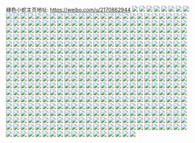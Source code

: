 綠色小蛇主页地址: https://weibo.com/u/2170862944 
![](https://wx4.sinaimg.cn/mw2000/8164bd60gy1h9e48b37ofj21o0280x6p.jpg) 
![](https://wx4.sinaimg.cn/mw2000/8164bd60gy1h9e48cc1gxj21o0280qv5.jpg) 
![](https://wx4.sinaimg.cn/mw2000/8164bd60gy1h9e4880kpyj21o0280u0x.jpg) 
![](https://wx4.sinaimg.cn/mw2000/8164bd60gy1h9e489el45j21mt26hb2a.jpg) 
![](https://wx4.sinaimg.cn/mw2000/8164bd60gy1h9clln7xp9j20wi1954ll.jpg) 
![](https://wx4.sinaimg.cn/mw2000/8164bd60gy1h9cl9v9dxyj20oq0vin0x.jpg) 
![](https://wx4.sinaimg.cn/mw2000/8164bd60gy1h9cl9lqc2jj22c0340kjm.jpg) 
![](https://wx4.sinaimg.cn/mw2000/8164bd60gy1h9cld3m10gj20k00zkwjf.jpg) 
![](https://wx4.sinaimg.cn/mw2000/8164bd60gy1h9clblhr54j22c0340npe.jpg) 
![](https://wx4.sinaimg.cn/mw2000/8164bd60ly1h9b6au6lgzj22c0340e83.jpg) 
![](https://wx4.sinaimg.cn/mw2000/8164bd60ly1h9b6b3qydnj22c0340qv7.jpg) 
![](https://wx4.sinaimg.cn/mw2000/8164bd60ly1h9b6b9qhp6j20u0140e1a.jpg) 
![](https://wx4.sinaimg.cn/mw2000/8164bd60ly1h9b6alpw5mj22c0340x6r.jpg) 
![](https://wx4.sinaimg.cn/mw2000/8164bd60ly1h9b6ayumtfj22c0340e84.jpg) 
![](https://wx4.sinaimg.cn/mw2000/8164bd60ly1h9b6bfhtcij22c0340b2a.jpg) 
![](https://wx4.sinaimg.cn/mw2000/8164bd60ly1h9b6aqk113j22c0340qv7.jpg) 
![](https://wx4.sinaimg.cn/mw2000/8164bd60ly1h9b6ioha79j21691i7h4t.jpg) 
![](https://wx4.sinaimg.cn/mw2000/8164bd60ly1h9b6jyff6rj20u0140dwd.jpg) 
![](https://wx4.sinaimg.cn/mw2000/8164bd60ly1h986n26h5zj20wi1yc4qp.jpg) 
![](https://wx4.sinaimg.cn/mw2000/8164bd60gy1h95ujh1qerj21ha0u0qg0.jpg) 
![](https://wx4.sinaimg.cn/mw2000/8164bd60gy1h92uxzw5l3j20u01iddjx.jpg) 
![](https://wx4.sinaimg.cn/mw2000/8164bd60gy1h92uzjmi4lj20u00tomzu.jpg) 
![](https://wx4.sinaimg.cn/mw2000/8164bd60gy1h90gamobn1j20u00u0qan.jpg) 
![](https://wx4.sinaimg.cn/mw2000/8164bd60gy1h90gaok3ykj20u00u0aea.jpg) 
![](https://wx4.sinaimg.cn/mw2000/8164bd60gy1h90gapaekvj20u00u0qal.jpg) 
![](https://wx4.sinaimg.cn/mw2000/8164bd60gy1h90gam1yaij20u00u07bm.jpg) 
![](https://wx4.sinaimg.cn/mw2000/8164bd60gy1h90galcgw0j20u00u0gqi.jpg) 
![](https://wx4.sinaimg.cn/mw2000/8164bd60gy1h90gao3c8aj20u00u0tdm.jpg) 
![](https://wx4.sinaimg.cn/mw2000/8164bd60gy1h90ganh6r0j20u00u047m.jpg) 
![](https://wx4.sinaimg.cn/mw2000/8164bd60gy1h90garkztoj20u00u0agv.jpg) 
![](https://wx4.sinaimg.cn/mw2000/8164bd60gy1h90gbovymuj20u00u0465.jpg) 
![](https://wx4.sinaimg.cn/mw2000/8164bd60gy1h8xseu1gl4j20u0140amr.jpg) 
![](https://wx4.sinaimg.cn/mw2000/8164bd60gy1h8xsejlvfpj20u0140jzr.jpg) 
![](https://wx4.sinaimg.cn/mw2000/8164bd60gy1h8xsekxqjyj20u0140ama.jpg) 
![](https://wx4.sinaimg.cn/mw2000/8164bd60gy1h8xseo9i5tj20u01407k5.jpg) 
![](https://wx4.sinaimg.cn/mw2000/8164bd60gy1h8xsewtzk8j20u0140nbv.jpg) 
![](https://wx4.sinaimg.cn/mw2000/8164bd60gy1h8xsepyuslj20u014017n.jpg) 
![](https://wx4.sinaimg.cn/mw2000/8164bd60gy1h8xseqvsp8j20u0140thz.jpg) 
![](https://wx4.sinaimg.cn/mw2000/8164bd60gy1h8xsf3yk0rj20u0140k09.jpg) 
![](https://wx4.sinaimg.cn/mw2000/8164bd60gy1h8xseseu0cj20u0140qcv.jpg) 
![](https://wx4.sinaimg.cn/mw2000/8164bd60gy1h8xseyphdoj20u01404af.jpg) 
![](https://wx4.sinaimg.cn/mw2000/8164bd60gy1h8xseieo6tj20u0140an4.jpg) 
![](https://wx4.sinaimg.cn/mw2000/8164bd60gy1h8xsegk2hkj20u01404a6.jpg) 
![](https://wx4.sinaimg.cn/mw2000/8164bd60gy1h8xsf598jjj20u01404b0.jpg) 
![](https://wx4.sinaimg.cn/mw2000/8164bd60gy1h8xsemfwujj20u0140toh.jpg) 
![](https://wx4.sinaimg.cn/mw2000/8164bd60gy1h8xsf6nmnhj20u0140k2z.jpg) 
![](https://wx4.sinaimg.cn/mw2000/8164bd60gy1h8xsf9no4yj20u0140tom.jpg) 
![](https://wx4.sinaimg.cn/mw2000/8164bd60gy1h8xsfbfhngj20u0140wog.jpg) 
![](https://wx4.sinaimg.cn/mw2000/8164bd60gy1h8waaunb42j20nj0ve10s.jpg) 
![](https://wx4.sinaimg.cn/mw2000/8164bd60gy1h8waav7fr2j20px1a214j.jpg) 
![](https://wx4.sinaimg.cn/mw2000/8164bd60gy1h8waatimwvj22c0340u0x.jpg) 
![](https://wx4.sinaimg.cn/mw2000/8164bd60gy1h8waaw76wzj22c0340npd.jpg) 
![](https://wx4.sinaimg.cn/mw2000/8164bd60gy1h8waaxbyquj22ps1j6e81.jpg) 
![](https://wx4.sinaimg.cn/mw2000/8164bd60gy1h8waco5tkrj21o02804qq.jpg) 
![](https://wx4.sinaimg.cn/mw2000/8164bd60gy1h8sa3gfqb1j20u00u0gr2.jpg) 
![](https://wx4.sinaimg.cn/mw2000/8164bd60gy1h8sa3h0gbdj20u01hcajd.jpg) 
![](https://wx4.sinaimg.cn/mw2000/8164bd60gy1h8sa3hjkodj20u00u00yv.jpg) 
![](https://wx4.sinaimg.cn/mw2000/8164bd60gy1h8sa47uue7j20u01h6tsv.jpg) 
![](https://wx4.sinaimg.cn/mw2000/8164bd60gy1h8sa3k5kfoj20u0140k2j.jpg) 
![](https://wx4.sinaimg.cn/mw2000/8164bd60gy1h8sa3fz0puj20u0140ai7.jpg) 
![](https://wx4.sinaimg.cn/mw2000/8164bd60gy1h8sa3n7l1lj20u01hcwn0.jpg) 
![](https://wx4.sinaimg.cn/mw2000/8164bd60gy1h8sa3jfdnbj20u0140tfq.jpg) 
![](https://wx4.sinaimg.cn/mw2000/8164bd60gy1h8sa3mmfk6j20u01hcjzj.jpg) 
![](https://wx4.sinaimg.cn/mw2000/8164bd60gy1h8o6y6iksrj20wi1yce1e.jpg) 
![](https://wx4.sinaimg.cn/mw2000/8164bd60gy1h8o6y7njg1j20wi1ycqhy.jpg) 
![](https://wx4.sinaimg.cn/mw2000/8164bd60gy1h8o6ycntiej20wi1yckgy.jpg) 
![](https://wx4.sinaimg.cn/mw2000/8164bd60gy1h8nlm8nj1pj20u01hc466.jpg) 
![](https://wx4.sinaimg.cn/mw2000/8164bd60gy1h8mgypx40lj20k00mwwgo.jpg) 
![](https://wx4.sinaimg.cn/mw2000/8164bd60gy1h8mgyrbuu0j20wi0v278z.jpg) 
![](https://wx4.sinaimg.cn/mw2000/8164bd60gy1h8kmrqsxk5j20wi1yc42h.jpg) 
![](https://wx4.sinaimg.cn/mw2000/8164bd60gy1h8g5fl61z2j20wi1ychdt.jpg) 
![](https://wx4.sinaimg.cn/mw2000/8164bd60gy1h8g5f6pw19j20wi1ycqv5.jpg) 
![](https://wx4.sinaimg.cn/mw2000/8164bd60gy1h8g5fmfh8fj20wi1yc17k.jpg) 
![](https://wx4.sinaimg.cn/mw2000/8164bd60gy1h8g5fo7ogrj20wi1ycqib.jpg) 
![](https://wx4.sinaimg.cn/mw2000/8164bd60gy1h8dwouc6nwj22c03404qq.jpg) 
![](https://wx4.sinaimg.cn/mw2000/8164bd60gy1h8dwowg3xxj22c03404qq.jpg) 
![](https://wx4.sinaimg.cn/mw2000/8164bd60gy1h8dwps445cj20wi1ycdqa.jpg) 
![](https://wx4.sinaimg.cn/mw2000/8164bd60gy1h8dwrv9l0cj20mh0u0tfv.jpg) 
![](https://wx4.sinaimg.cn/mw2000/8164bd60gy1h8dwsbzjn7j22c03401ky.jpg) 
![](https://wx4.sinaimg.cn/mw2000/8164bd60gy1h8c318ubpyj22c0340qv6.jpg) 
![](https://wx4.sinaimg.cn/mw2000/8164bd60gy1h8c319raspj20pd0xtjzj.jpg) 
![](https://wx4.sinaimg.cn/mw2000/8164bd60gy1h8c31dwh6vj22c03407wj.jpg) 
![](https://wx4.sinaimg.cn/mw2000/8164bd60gy1h8c31hnup9j22c0340e82.jpg) 
![](https://wx4.sinaimg.cn/mw2000/8164bd60gy1h8c31ku7awj22c0340b2a.jpg) 
![](https://wx4.sinaimg.cn/mw2000/8164bd60gy1h8c31n781rj22c0340hdu.jpg) 
![](https://wx4.sinaimg.cn/mw2000/8164bd60gy1h8c31vwwpfj22c0340hdv.jpg) 
![](https://wx4.sinaimg.cn/mw2000/8164bd60gy1h8c31qdcw8j22c0340e82.jpg) 
![](https://wx4.sinaimg.cn/mw2000/8164bd60gy1h8c31y7htjj22c0340hdu.jpg) 
![](https://wx4.sinaimg.cn/mw2000/8164bd60gy1h8c31sg9bfj22c0340e83.jpg) 
![](https://wx4.sinaimg.cn/mw2000/8164bd60gy1h8c31ow7ywj22c03404qq.jpg) 
![](https://wx4.sinaimg.cn/mw2000/8164bd60gy1h8c320moozj22c0340qv6.jpg) 
![](https://wx4.sinaimg.cn/mw2000/8164bd60gy1h8c31ftpzlj22c0340b2a.jpg) 
![](https://wx4.sinaimg.cn/mw2000/8164bd60gy1h8c2pirvm3j22c0340u0z.jpg) 
![](https://wx4.sinaimg.cn/mw2000/8164bd60gy1h8c2mg2evrj20sg1n91hj.jpg) 
![](https://wx4.sinaimg.cn/mw2000/8164bd60gy1h8c2rkgbt1j22c0340u0x.jpg) 
![](https://wx4.sinaimg.cn/mw2000/8164bd60gy1h8c2mnkehcj22c0340qv8.jpg) 
![](https://wx4.sinaimg.cn/mw2000/8164bd60gy1h8c2mrwelij22c0340npe.jpg) 
![](https://wx4.sinaimg.cn/mw2000/8164bd60gy1h8c2k663klj227n2y77wj.jpg) 
![](https://wx4.sinaimg.cn/mw2000/8164bd60gy1h8c2fdw9ylj22c0340e82.jpg) 
![](https://wx4.sinaimg.cn/mw2000/8164bd60gy1h8c2r9yrcxj212j1fe4dn.jpg) 
![](https://wx4.sinaimg.cn/mw2000/8164bd60gy1h8c2k7w10fj227c2xs1ky.jpg) 
![](https://wx4.sinaimg.cn/mw2000/8164bd60gy1h8c2stlr2kj22c0340e82.jpg) 
![](https://wx4.sinaimg.cn/mw2000/8164bd60gy1h8c2srbrz5j22c0340b2a.jpg) 
![](https://wx4.sinaimg.cn/mw2000/8164bd60gy1h8bncu3za1j21o0280u0y.jpg) 
![](https://wx4.sinaimg.cn/mw2000/8164bd60gy1h8bncy18dij21o02801kz.jpg) 
![](https://wx4.sinaimg.cn/mw2000/8164bd60gy1h8bncz4ckdj21o02804qp.jpg) 
![](https://wx4.sinaimg.cn/mw2000/8164bd60gy1h84mwrnq34j20yn1a6k4k.jpg) 
![](https://wx4.sinaimg.cn/mw2000/8164bd60gy1h84mwucw6oj21sc2dse81.jpg) 
![](https://wx4.sinaimg.cn/mw2000/8164bd60gy1h84mwxo4ujj22c0340u0x.jpg) 
![](https://wx4.sinaimg.cn/mw2000/8164bd60gy1h84mx6erthj20wi1yc7wh.jpg) 
![](https://wx4.sinaimg.cn/mw2000/8164bd60gy1h84mww6yirj22c0340e82.jpg) 
![](https://wx4.sinaimg.cn/mw2000/8164bd60gy1h84mx9fb95j22c0340kjm.jpg) 
![](https://wx4.sinaimg.cn/mw2000/8164bd60gy1h84mwzs7e8j22c03407wi.jpg) 
![](https://wx4.sinaimg.cn/mw2000/8164bd60gy1h84mxb0bdtj22c0340npe.jpg) 
![](https://wx4.sinaimg.cn/mw2000/8164bd60gy1h84mwtkdd2j20k00zkjvo.jpg) 
![](https://wx4.sinaimg.cn/mw2000/8164bd60gy1h84mx13wzyj22c0340qv5.jpg) 
![](https://wx4.sinaimg.cn/mw2000/8164bd60gy1h84mwqvlibj22c03401ky.jpg) 
![](https://wx4.sinaimg.cn/mw2000/8164bd60gy1h84mwsq862j22c03407wi.jpg) 
![](https://wx4.sinaimg.cn/mw2000/8164bd60gy1h84mx2r1vsj22c0340b2a.jpg) 
![](https://wx4.sinaimg.cn/mw2000/8164bd60gy1h84mxelktpj22c0340e82.jpg) 
![](https://wx4.sinaimg.cn/mw2000/8164bd60gy1h84mwo7r1fj22c03401ky.jpg) 
![](https://wx4.sinaimg.cn/mw2000/8164bd60gy1h84mxfkkqkj20u01hcdml.jpg) 
![](https://wx4.sinaimg.cn/mw2000/8164bd60gy1h7z8a3tr2jj20dg0dndha.jpg) 
![](https://wx4.sinaimg.cn/mw2000/8164bd60gy1h7y6adft75j20kx09t3zr.jpg) 
![](https://wx4.sinaimg.cn/mw2000/8164bd60gy1h7vseeg2wij20u011iwml.jpg) 
![](https://wx4.sinaimg.cn/mw2000/8164bd60gy1h7vsefw2pxj20sg1mg4ez.jpg) 
![](https://wx4.sinaimg.cn/mw2000/8164bd60gy1h7vsef3gh4j20u0140dq5.jpg) 
![](https://wx4.sinaimg.cn/mw2000/8164bd60gy1h7vsedt5jhj20sg2yob2a.jpg) 
![](https://wx4.sinaimg.cn/mw2000/8164bd60gy1h7vsegox4qj210v1d67i7.jpg) 
![](https://wx4.sinaimg.cn/mw2000/8164bd60gy1h7vsehc69yj20wi1yc11v.jpg) 
![](https://wx4.sinaimg.cn/mw2000/8164bd60gy1h7vseic37tj20u01h6ndl.jpg) 
![](https://wx4.sinaimg.cn/mw2000/8164bd60gy1h7vjhktllgj20p40xin1m.jpg) 
![](https://wx4.sinaimg.cn/mw2000/8164bd60gy1h7uqyq7p9pj20u0140dmr.jpg) 
![](https://wx4.sinaimg.cn/mw2000/8164bd60gy1h7ur253fhhj21h70u07bx.jpg) 
![](https://wx4.sinaimg.cn/mw2000/8164bd60gy1h7uqypkdm4j21400u0n69.jpg) 
![](https://wx4.sinaimg.cn/mw2000/8164bd60gy1h7uqyuuz34j20u0140dpz.jpg) 
![](https://wx4.sinaimg.cn/mw2000/8164bd60gy1h7ur3b1tccj20u0140q9m.jpg) 
![](https://wx4.sinaimg.cn/mw2000/8164bd60gy1h7uqyu87tfj20u0140qdh.jpg) 
![](https://wx4.sinaimg.cn/mw2000/8164bd60gy1h7ur3dt404j20u0140tgb.jpg) 
![](https://wx4.sinaimg.cn/mw2000/8164bd60gy1h7pkde4hbej22c0340qv5.jpg) 
![](https://wx4.sinaimg.cn/mw2000/8164bd60gy1h7pkdhzbknj20rt113auy.jpg) 
![](https://wx4.sinaimg.cn/mw2000/8164bd60gy1h7pkdkprstj22c03401ky.jpg) 
![](https://wx4.sinaimg.cn/mw2000/8164bd60gy1h7pkdbmsv7j22c0340npd.jpg) 
![](https://wx4.sinaimg.cn/mw2000/8164bd60gy1h7pke5qppqj20u00wzafd.jpg) 
![](https://wx4.sinaimg.cn/mw2000/8164bd60gy1h7pke6tsdij22c0340e81.jpg) 
![](https://wx4.sinaimg.cn/mw2000/8164bd60gy1h7muekvf9aj20ti13cgwk.jpg) 
![](https://wx4.sinaimg.cn/mw2000/8164bd60gy1h7mueqlrebj20u0140wnw.jpg) 
![](https://wx4.sinaimg.cn/mw2000/8164bd60gy1h7muelq4pgj20u0140480.jpg) 
![](https://wx4.sinaimg.cn/mw2000/8164bd60gy1h7mueyzmtxj20u0140gul.jpg) 
![](https://wx4.sinaimg.cn/mw2000/8164bd60gy1h7muemlphaj20u0140guh.jpg) 
![](https://wx4.sinaimg.cn/mw2000/8164bd60gy1h7mueonlm7j20u014048q.jpg) 
![](https://wx4.sinaimg.cn/mw2000/8164bd60gy1h7muett0b3j20u0140drr.jpg) 
![](https://wx4.sinaimg.cn/mw2000/8164bd60gy1h7muejqpaij20u014047p.jpg) 
![](https://wx4.sinaimg.cn/mw2000/8164bd60gy1h7muepkqpdj20u0140gtl.jpg) 
![](https://wx4.sinaimg.cn/mw2000/8164bd60gy1h7muexy8whj20u01hc7dx.jpg) 
![](https://wx4.sinaimg.cn/mw2000/8164bd60gy1h7lj457p7fj20wi1lsn9y.jpg) 
![](https://wx4.sinaimg.cn/mw2000/8164bd60gy1h7ako2acm3j22c0340b2c.jpg) 
![](https://wx4.sinaimg.cn/mw2000/8164bd60gy1h7aknrsp7aj22c0340x5d.jpg) 
![](https://wx4.sinaimg.cn/mw2000/8164bd60gy1h7akqr2esvj22c03401kx.jpg) 
![](https://wx4.sinaimg.cn/mw2000/8164bd60gy1h7akqw3fjvj22c0340npf.jpg) 
![](https://wx4.sinaimg.cn/mw2000/8164bd60gy1h75366nobhj20uo0wa79n.jpg) 
![](https://wx4.sinaimg.cn/mw2000/8164bd60gy1h73wv5m6ioj20wi0tk45s.jpg) 
![](https://wx4.sinaimg.cn/mw2000/8164bd60gy1h6zf7toa15j224e2tu1kx.jpg) 
![](https://wx4.sinaimg.cn/mw2000/8164bd60gy1h6x8ql7vyxj20wi1ow4iu.jpg) 
![](https://wx4.sinaimg.cn/mw2000/8164bd60gy1h6v079qcmgj216o1kw1kx.jpg) 
![](https://wx4.sinaimg.cn/mw2000/8164bd60gy1h6v07arcrxj216o1kwe6u.jpg) 
![](https://wx4.sinaimg.cn/mw2000/8164bd60gy1h6v07dxx8kj20k00zkn4i.jpg) 
![](https://wx4.sinaimg.cn/mw2000/8164bd60gy1h6v07sq5a1j22c03401kz.jpg) 
![](https://wx4.sinaimg.cn/mw2000/8164bd60gy1h6v07qildrj22c03407wi.jpg) 
![](https://wx4.sinaimg.cn/mw2000/8164bd60gy1h6v07ug4jij22c0340x6q.jpg) 
![](https://wx4.sinaimg.cn/mw2000/8164bd60gy1h6v07xe92bj22c0340naz.jpg) 
![](https://wx4.sinaimg.cn/mw2000/8164bd60gy1h6ufyt8lf1j23402c01l1.jpg) 
![](https://wx4.sinaimg.cn/mw2000/8164bd60gy1h6lrqowdghj236c2487oo.jpg) 
![](https://wx4.sinaimg.cn/mw2000/8164bd60gy1h6lrqe773ej20wi16idh8.jpg) 
![](https://wx4.sinaimg.cn/mw2000/8164bd60gy1h6lrpqvncej224736be86.jpg) 
![](https://wx4.sinaimg.cn/mw2000/8164bd60gy1h6lrqdjl3tj236c2481l1.jpg) 
![](https://wx4.sinaimg.cn/mw2000/8164bd60gy1h6lrpyxp4cj236c2484qu.jpg) 
![](https://wx4.sinaimg.cn/mw2000/8164bd60gy1h6lrq6lnxzj236c2481l2.jpg) 
![](https://wx4.sinaimg.cn/mw2000/8164bd60gy1h6lrphzv4xj228i1hox6p.jpg) 
![](https://wx4.sinaimg.cn/mw2000/8164bd60gy1h6lrqeszydj20xx0mmdig.jpg) 
![](https://wx4.sinaimg.cn/mw2000/8164bd60gy1h6lrqjhdzcj21yn1b3qv5.jpg) 
![](https://wx4.sinaimg.cn/mw2000/8164bd60gy1h6lrqgo577j21hi0srgsk.jpg) 
![](https://wx4.sinaimg.cn/mw2000/8164bd60gy1h6ljfbn4ocj20wi1yc4d4.jpg) 
![](https://wx4.sinaimg.cn/mw2000/8164bd60gy1h6ljfd035vj20wi1ych0l.jpg) 
![](https://wx4.sinaimg.cn/mw2000/8164bd60gy1h6ljfejoxgj20vw0tbqad.jpg) 
![](https://wx4.sinaimg.cn/mw2000/8164bd60gy1h6kbx816r5j20wi1yc7kz.jpg) 
![](https://wx4.sinaimg.cn/mw2000/8164bd60gy1h6jeg8qzwqj22c0340b2f.jpg) 
![](https://wx4.sinaimg.cn/mw2000/8164bd60gy1h6jefpyuv1j22c03401l2.jpg) 
![](https://wx4.sinaimg.cn/mw2000/8164bd60gy1h6jeh44de2j22c0340e82.jpg) 
![](https://wx4.sinaimg.cn/mw2000/8164bd60gy1h6jehlyqqqj22c03404qu.jpg) 
![](https://wx4.sinaimg.cn/mw2000/8164bd60gy1h6jel187tsj21hi0srwl5.jpg) 
![](https://wx4.sinaimg.cn/mw2000/8164bd60gy1h6jegoe4ckj22c03404qu.jpg) 
![](https://wx4.sinaimg.cn/mw2000/8164bd60gy1h6jehnjn2aj21401cowl8.jpg) 
![](https://wx4.sinaimg.cn/mw2000/8164bd60gy1h6jefb6fmrj22c0340e85.jpg) 
![](https://wx4.sinaimg.cn/mw2000/8164bd60gy1h6jehpqdw0j20zi1ben2r.jpg) 
![](https://wx4.sinaimg.cn/mw2000/8164bd60gy1h6jej8nl9xj22c03407wm.jpg) 
![](https://wx4.sinaimg.cn/mw2000/8164bd60gy1h6gtq54libj20g20o2t94.jpg) 
![](https://wx4.sinaimg.cn/mw2000/8164bd60gy1h6ba8k7sdzj217t1mf7wh.jpg) 
![](https://wx4.sinaimg.cn/mw2000/8164bd60gy1h6ba8lo04xj21bs1rphdt.jpg) 
![](https://wx4.sinaimg.cn/mw2000/8164bd60gy1h6ba8mta4bj215u1jsjxv.jpg) 
![](https://wx4.sinaimg.cn/mw2000/8164bd60gy1h6ba8o4mnvj212l1fg0zp.jpg) 
![](https://wx4.sinaimg.cn/mw2000/8164bd60gy1h6ba8qmaijj20zv1btaee.jpg) 
![](https://wx4.sinaimg.cn/mw2000/8164bd60gy1h6ba8pgfytj212h1fbqmx.jpg) 
![](https://wx4.sinaimg.cn/mw2000/8164bd60gy1h6ba8rs20bj20xa18dn0r.jpg) 
![](https://wx4.sinaimg.cn/mw2000/8164bd60gy1h6ba8t4yuuj215t1jrtdx.jpg) 
![](https://wx4.sinaimg.cn/mw2000/8164bd60gy1h6ba8uvm2cj218e1n6tjx.jpg) 
![](https://wx4.sinaimg.cn/mw2000/8164bd60gy1h6ba8xe8i9j21o0280qv5.jpg) 
![](https://wx4.sinaimg.cn/mw2000/8164bd60gy1h6ba8iz8iqj21o0280b2a.jpg) 
![](https://wx4.sinaimg.cn/mw2000/8164bd60gy1h6ba8zvrezj21o0280qv5.jpg) 
![](https://wx4.sinaimg.cn/mw2000/8164bd60gy1h67nd69wjbj20u01sx176.jpg) 
![](https://wx4.sinaimg.cn/mw2000/8164bd60gy1h63575mr14j21r71r7b29.jpg) 
![](https://wx4.sinaimg.cn/mw2000/8164bd60gy1h63577zzhij22c0340e83.jpg) 
![](https://wx4.sinaimg.cn/mw2000/8164bd60gy1h63579auhuj229v315u0x.jpg) 
![](https://wx4.sinaimg.cn/mw2000/8164bd60gy1h6357suofpj21o0280noj.jpg) 
![](https://wx4.sinaimg.cn/mw2000/8164bd60gy1h61so32pwlj20du0ig75a.jpg) 
![](https://wx4.sinaimg.cn/mw2000/8164bd60gy1h61so45hz4j22c03401kx.jpg) 
![](https://wx4.sinaimg.cn/mw2000/8164bd60gy1h61so70lczj20ty13x4cd.jpg) 
![](https://wx4.sinaimg.cn/mw2000/8164bd60gy1h61spa8a59j21jk25stiu.jpg) 
![](https://wx4.sinaimg.cn/mw2000/8164bd60gy1h61sslk8jqj20mi0u0t9c.jpg) 
![](https://wx4.sinaimg.cn/mw2000/8164bd60gy1h5xb839goxj20yy1alaee.jpg) 
![](https://wx4.sinaimg.cn/mw2000/8164bd60gy1h5xb84t9vej21401e0teu.jpg) 
![](https://wx4.sinaimg.cn/mw2000/8164bd60gy1h5xb85w2mhj21401e0qb8.jpg) 
![](https://wx4.sinaimg.cn/mw2000/8164bd60gy1h5xb8fan1lj21401e0n2y.jpg) 
![](https://wx4.sinaimg.cn/mw2000/8164bd60gy1h5xb86tun8j20oe0wi7e1.jpg) 
![](https://wx4.sinaimg.cn/mw2000/8164bd60gy1h5xb81t6kpj20za1b2adk.jpg) 
![](https://wx4.sinaimg.cn/mw2000/8164bd60gy1h5xb8apl6mj22c0340hdu.jpg) 
![](https://wx4.sinaimg.cn/mw2000/8164bd60gy1h5xb8dzf5ij20tz13zdj2.jpg) 
![](https://wx4.sinaimg.cn/mw2000/8164bd60gy1h5xb8gutopj21401e0na0.jpg) 
![](https://wx4.sinaimg.cn/mw2000/8164bd60gy1h5urz5php8j22c03407wk.jpg) 
![](https://wx4.sinaimg.cn/mw2000/8164bd60gy1h5uryfy4bhj20ih0ihjtw.jpg) 
![](https://wx4.sinaimg.cn/mw2000/8164bd60gy1h5uryio24xj21sc2dsu0x.jpg) 
![](https://wx4.sinaimg.cn/mw2000/8164bd60gy1h5uryltuw0j21o0280gxo.jpg) 
![](https://wx4.sinaimg.cn/mw2000/8164bd60gy1h5uryuphbpj21o02807wi.jpg) 
![](https://wx4.sinaimg.cn/mw2000/8164bd60gy1h5us0qze7ej20te137tgy.jpg) 
![](https://wx4.sinaimg.cn/mw2000/8164bd60gy1h5us0sgmhqj20ra10edhe.jpg) 
![](https://wx4.sinaimg.cn/mw2000/8164bd60gy1h5sr6fsjhmj20sp0tejrx.jpg) 
![](https://wx4.sinaimg.cn/mw2000/8164bd60gy1h5sr6etpz0j21jk223qjt.jpg) 
![](https://wx4.sinaimg.cn/mw2000/8164bd60gy1h5mzues78mj20wi1ycqr4.jpg) 
![](https://wx4.sinaimg.cn/mw2000/8164bd60gy1h5mw2dfpj0j20r02asn3o.jpg) 
![](https://wx4.sinaimg.cn/mw2000/8164bd60gy1h5mw2jbrk1j211w1vc1cf.jpg) 
![](https://wx4.sinaimg.cn/mw2000/8164bd60gy1h5mw2ko914j21750wch5j.jpg) 
![](https://wx4.sinaimg.cn/mw2000/8164bd60gy1h5mw2nktd9j20fl3v14qp.jpg) 
![](https://wx4.sinaimg.cn/mw2000/8164bd60gy1h5mw2rq0c4j20pt2kfhdh.jpg) 
![](https://wx4.sinaimg.cn/mw2000/8164bd60gy1h5mw5lvl6kj20ho2bkduy.jpg) 
![](https://wx4.sinaimg.cn/mw2000/8164bd60gy1h5mw2v9hpnj20kc35s7hz.jpg) 
![](https://wx4.sinaimg.cn/mw2000/8164bd60gy1h5mw2xklx6j20r61cah1m.jpg) 
![](https://wx4.sinaimg.cn/mw2000/8164bd60gy1h5mw30pdtaj20hv3l2hdm.jpg) 
![](https://wx4.sinaimg.cn/mw2000/8164bd60gy1h5mw3hl2loj22c0340kjm.jpg) 
![](https://wx4.sinaimg.cn/mw2000/8164bd60gy1h5mw3on9yxj22c0340x6q.jpg) 
![](https://wx4.sinaimg.cn/mw2000/8164bd60gy1h5mw3rygcgj21sc2dsx6p.jpg) 
![](https://wx4.sinaimg.cn/mw2000/8164bd60gy1h5lo2vt97wj21ad1pt19u.jpg) 
![](https://wx4.sinaimg.cn/mw2000/8164bd60gy1h5lo2x7sl4j20u01hcwji.jpg) 
![](https://wx4.sinaimg.cn/mw2000/8164bd60gy1h5lo2zav24j217r1mcasj.jpg) 
![](https://wx4.sinaimg.cn/mw2000/8164bd60gy1h5lo4kbb8nj20u01hc7mo.jpg) 
![](https://wx4.sinaimg.cn/mw2000/8164bd60gy1h5lo4lp0yvj20xw196dtc.jpg) 
![](https://wx4.sinaimg.cn/mw2000/8164bd60gy1h5lo2wovnyj215q0nh44g.jpg) 
![](https://wx4.sinaimg.cn/mw2000/8164bd60gy1h5eurbrypwj20u01sx475.jpg) 
![](https://wx4.sinaimg.cn/mw2000/8164bd60gy1h5eur89cdbj20u01407e2.jpg) 
![](https://wx4.sinaimg.cn/mw2000/8164bd60gy1h5eurf2yi4j20u01sx7bk.jpg) 
![](https://wx4.sinaimg.cn/mw2000/8164bd60gy1h5eurj92efj20tu13un4d.jpg) 
![](https://wx4.sinaimg.cn/mw2000/8164bd60gy1h5eurm07t2j20u01sxgu9.jpg) 
![](https://wx4.sinaimg.cn/mw2000/8164bd60gy1h5eurupj4cj20w616wk9j.jpg) 
![](https://wx4.sinaimg.cn/mw2000/8164bd60gy1h5eus12i05j20w616wqhd.jpg) 
![](https://wx4.sinaimg.cn/mw2000/8164bd60gy1h5euhg57xmj22c03401ky.jpg) 
![](https://wx4.sinaimg.cn/mw2000/8164bd60gy1h5eus72v7zj20u0140gyd.jpg) 
![](https://wx4.sinaimg.cn/mw2000/8164bd60gy1h5eusb140wj20tu13uajk.jpg) 
![](https://wx4.sinaimg.cn/mw2000/8164bd60gy1h5euh20fmwj20w20o2aee.jpg) 
![](https://wx4.sinaimg.cn/mw2000/8164bd60gy1h57ytjz596j20tz13zqgg.jpg) 
![](https://wx4.sinaimg.cn/mw2000/8164bd60gy1h56ua3x8vij20wi1ycu0x.jpg) 
![](https://wx4.sinaimg.cn/mw2000/8164bd60gy1h56u5c5o4tj20wi1yc4qp.jpg) 
![](https://wx4.sinaimg.cn/mw2000/8164bd60gy1h56u4qsc9gj20wi1ychdt.jpg) 
![](https://wx4.sinaimg.cn/mw2000/8164bd60gy1h56u4zpx52j20wi1yctuh.jpg) 
![](https://wx4.sinaimg.cn/mw2000/8164bd60gy1h56u5quww1j20wi1ychdt.jpg) 
![](https://wx4.sinaimg.cn/mw2000/8164bd60gy1h56u8mal8mj20wi1ychdt.jpg) 
![](https://wx4.sinaimg.cn/mw2000/8164bd60gy1h56u8yt23uj22c0340x6q.jpg) 
![](https://wx4.sinaimg.cn/mw2000/8164bd60gy1h56u99gnvoj22c0340x6q.jpg) 
![](https://wx4.sinaimg.cn/mw2000/8164bd60gy1h56u9kxinrj22c03401ky.jpg) 
![](https://wx4.sinaimg.cn/mw2000/8164bd60gy1h569w0wzamj20wi1ychdt.jpg) 
![](https://wx4.sinaimg.cn/mw2000/8164bd60gy1h569wjfkaoj20ga0gaq5f.jpg) 
![](https://wx4.sinaimg.cn/mw2000/8164bd60gy1h55lws9u8zj21o0280u0x.jpg) 
![](https://wx4.sinaimg.cn/mw2000/8164bd60gy1h55lwopq1gj21lq24yb29.jpg) 
![](https://wx4.sinaimg.cn/mw2000/8164bd60gy1h55lxlung3j21o02801kx.jpg) 
![](https://wx4.sinaimg.cn/mw2000/8164bd60gy1h55lxj1t24j21o0280neg.jpg) 
![](https://wx4.sinaimg.cn/mw2000/8164bd60gy1h51w21mkjvj22c0340e82.jpg) 
![](https://wx4.sinaimg.cn/mw2000/8164bd60gy1h51w3g22vcj20vm10vdl9.jpg) 
![](https://wx4.sinaimg.cn/mw2000/8164bd60gy1h51w3ez9yaj20wi121wk9.jpg) 
![](https://wx4.sinaimg.cn/mw2000/8164bd60gy1h51w41h1lbj20wi0tvtdf.jpg) 
![](https://wx4.sinaimg.cn/mw2000/8164bd60gy1h51w5ecibnj20wi09bdhi.jpg) 
![](https://wx4.sinaimg.cn/mw2000/8164bd60gy1h51n3blsx4j23y8280npe.jpg) 
![](https://wx4.sinaimg.cn/mw2000/8164bd60gy1h50ewxlbe3j22341n01kx.jpg) 
![](https://wx4.sinaimg.cn/mw2000/8164bd60gy1h50ex2kqv2j22cy1w0x6p.jpg) 
![](https://wx4.sinaimg.cn/mw2000/8164bd60gy1h50ewtd6lkj229s22k1ky.jpg) 
![](https://wx4.sinaimg.cn/mw2000/8164bd60gy1h50eqnx0xdj22c0340npe.jpg) 
![](https://wx4.sinaimg.cn/mw2000/8164bd60gy1h50eqkkyihj22c03407wi.jpg) 
![](https://wx4.sinaimg.cn/mw2000/8164bd60gy1h4xi3qp0hmj21431hgapl.jpg) 
![](https://wx4.sinaimg.cn/mw2000/8164bd60gy1h4xi3yhdd8j20wi1ycnpd.jpg) 
![](https://wx4.sinaimg.cn/mw2000/8164bd60gy1h4xi5m9mxfj20ni0w97e4.jpg) 
![](https://wx4.sinaimg.cn/mw2000/8164bd60gy1h4xi3oj1e7j20wi1ycu0x.jpg) 
![](https://wx4.sinaimg.cn/mw2000/8164bd60gy1h4xi5kor6sj21hi0qrwyn.jpg) 
![](https://wx4.sinaimg.cn/mw2000/8164bd60gy1h4xi61a2vnj22c03401ky.jpg) 
![](https://wx4.sinaimg.cn/mw2000/8164bd60gy1h4xi49tll1j20wi1yckjl.jpg) 
![](https://wx4.sinaimg.cn/mw2000/8164bd60gy1h4xi4i8suwj20wi1ycnpd.jpg) 
![](https://wx4.sinaimg.cn/mw2000/8164bd60gy1h4xi6l3n09j22c02c07wi.jpg) 
![](https://wx4.sinaimg.cn/mw2000/8164bd60gy1h4xi6ptm3jj22c03407wi.jpg) 
![](https://wx4.sinaimg.cn/mw2000/8164bd60gy1h4xi6elut5j21sc2dsx6p.jpg) 
![](https://wx4.sinaimg.cn/mw2000/8164bd60gy1h4xi4r998cj20wi1ycnpd.jpg) 
![](https://wx4.sinaimg.cn/mw2000/8164bd60gy1h4xi51lt0xj20wi1yckjl.jpg) 
![](https://wx4.sinaimg.cn/mw2000/8164bd60gy1h4xi59eyc7j20wi1yckjl.jpg) 
![](https://wx4.sinaimg.cn/mw2000/8164bd60gy1h4xi5f8j5yj22c03404qr.jpg) 
![](https://wx4.sinaimg.cn/mw2000/8164bd60gy1h4xi68q5rej224e2tu4qq.jpg) 
![](https://wx4.sinaimg.cn/mw2000/8164bd60gy1h4xi6fol7hj20fs0s1diu.jpg) 
![](https://wx4.sinaimg.cn/mw2000/8164bd60gy1h4wv93hq2zj20d40bidge.jpg) 
![](https://wx4.sinaimg.cn/mw2000/8164bd60gy1h4wab6d6jdj21kw23v1kx.jpg) 
![](https://wx4.sinaimg.cn/mw2000/8164bd60gy1h4v80bawhdj20wi1ych3k.jpg) 
![](https://wx4.sinaimg.cn/mw2000/8164bd60gy1h4v80qwwmvj233z22n7wj.jpg) 
![](https://wx4.sinaimg.cn/mw2000/8164bd60gy1h4v80w0k4gj233z22nu0z.jpg) 
![](https://wx4.sinaimg.cn/mw2000/8164bd60gy1h4v80znawhj22c0340e84.jpg) 
![](https://wx4.sinaimg.cn/mw2000/8164bd60gy1h4v81209lwj21yc0wiqj9.jpg) 
![](https://wx4.sinaimg.cn/mw2000/8164bd60gy1h4tow9shblj20wi1ychdt.jpg) 
![](https://wx4.sinaimg.cn/mw2000/8164bd60gy1h4r2nv6sjij20so1q2k0r.jpg) 
![](https://wx4.sinaimg.cn/mw2000/8164bd60gy1h4r2nubc3yj21b80zf7js.jpg) 
![](https://wx4.sinaimg.cn/mw2000/8164bd60gy1h4r2oqvrslj233z22p4qr.jpg) 
![](https://wx4.sinaimg.cn/mw2000/8164bd60gy1h4r2nzy097j222o340e83.jpg) 
![](https://wx4.sinaimg.cn/mw2000/8164bd60gy1h4r2o33x8oj234022oqv7.jpg) 
![](https://wx4.sinaimg.cn/mw2000/8164bd60gy1h4r2o5i7v7j222o340b2b.jpg) 
![](https://wx4.sinaimg.cn/mw2000/8164bd60gy1h4r2o82e7hj234022ohdv.jpg) 
![](https://wx4.sinaimg.cn/mw2000/8164bd60gy1h4r2oaue3wj222o340hdv.jpg) 
![](https://wx4.sinaimg.cn/mw2000/8164bd60gy1h4r2nxygwbj234022ob2d.jpg) 
![](https://wx4.sinaimg.cn/mw2000/8164bd60gy1h4r2obqzfyj20k00qtadf.jpg) 
![](https://wx4.sinaimg.cn/mw2000/8164bd60gy1h4qbeuvxlwj22c0340kjn.jpg) 
![](https://wx4.sinaimg.cn/mw2000/8164bd60gy1h4qbevlmnzj20u01hcdtn.jpg) 
![](https://wx4.sinaimg.cn/mw2000/8164bd60gy1h4qbepf22nj23402c0b2a.jpg) 
![](https://wx4.sinaimg.cn/mw2000/8164bd60gy1h4qbew19wjj20o10w1n44.jpg) 
![](https://wx4.sinaimg.cn/mw2000/8164bd60gy1h4p13dqg0oj20k00zkae4.jpg) 
![](https://wx4.sinaimg.cn/mw2000/8164bd60gy1h4m3qtwslfj20sh0zkwkb.jpg) 
![](https://wx4.sinaimg.cn/mw2000/8164bd60gy1h4lwh0yvw1j21ae0uxh4w.jpg) 
![](https://wx4.sinaimg.cn/mw2000/8164bd60gy1h4lwh2r4vaj20wi1yc4fy.jpg) 
![](https://wx4.sinaimg.cn/mw2000/8164bd60gy1h4knac1wkwj20wi1ych35.jpg) 
![](https://wx4.sinaimg.cn/mw2000/8164bd60gy1h4kna7etx9j20wi1hedn4.jpg) 
![](https://wx4.sinaimg.cn/mw2000/8164bd60gy1h4j4gh5iorj20ii0oogqh.jpg) 
![](https://wx4.sinaimg.cn/mw2000/8164bd60gy1h4j4ggamblj224e2tunpg.jpg) 
![](https://wx4.sinaimg.cn/mw2000/8164bd60gy1h4iixb6td3j20u01sx44c.jpg) 
![](https://wx4.sinaimg.cn/mw2000/8164bd60gy1h4if1xevwaj20sg1s04qp.jpg) 
![](https://wx4.sinaimg.cn/mw2000/8164bd60gy1h4if273p7hj20sg2aj4qp.jpg) 
![](https://wx4.sinaimg.cn/mw2000/8164bd60gy1h4if32nb1rj22ps1j6awp.jpg) 
![](https://wx4.sinaimg.cn/mw2000/8164bd60gy1h4if367zt0j22ps1j61kx.jpg) 
![](https://wx4.sinaimg.cn/mw2000/8164bd60gy1h4if3cvy62j20wi1yc1a1.jpg) 
![](https://wx4.sinaimg.cn/mw2000/8164bd60gy1h4hicz3p4dj21yc0wie82.jpg) 
![](https://wx4.sinaimg.cn/mw2000/8164bd60gy1h4hicm95jjj20m40p2aj6.jpg) 
![](https://wx4.sinaimg.cn/mw2000/8164bd60gy1h4hie09pwkj21yc0wie82.jpg) 
![](https://wx4.sinaimg.cn/mw2000/8164bd60gy1h4hcz5t92pj20mi0u011m.jpg) 
![](https://wx4.sinaimg.cn/mw2000/8164bd60gy1h4hcz03o1gj20mi0u0n5h.jpg) 
![](https://wx4.sinaimg.cn/mw2000/8164bd60gy1h4hcui7g51j20wi1ychdt.jpg) 
![](https://wx4.sinaimg.cn/mw2000/8164bd60gy1h4hcyw8rmij20u01sxtra.jpg) 
![](https://wx4.sinaimg.cn/mw2000/8164bd60gy1h4hcyxigthj20tu13utj7.jpg) 
![](https://wx4.sinaimg.cn/mw2000/8164bd60gy1h4hcyyna1nj20tu14kq9w.jpg) 
![](https://wx4.sinaimg.cn/mw2000/8164bd60gy1h4hcz1zg54j20u014013e.jpg) 
![](https://wx4.sinaimg.cn/mw2000/8164bd60gy1h4hcz4gthij20u0140ak5.jpg) 
![](https://wx4.sinaimg.cn/mw2000/8164bd60gy1h4hcz3bzdvj20u01sx4bx.jpg) 
![](https://wx4.sinaimg.cn/mw2000/8164bd60gy1h4hcyus25nj20tu13uwvt.jpg) 
![](https://wx4.sinaimg.cn/mw2000/8164bd60gy1h4eyokospaj20p013wjx2.jpg) 
![](https://wx4.sinaimg.cn/mw2000/8164bd60gy1h4dwkw5j0jj20wi1yc1d5.jpg) 
![](https://wx4.sinaimg.cn/mw2000/8164bd60gy1h4dwkzfbxoj20wi1ycttf.jpg) 
![](https://wx4.sinaimg.cn/mw2000/8164bd60gy1h4dwkp379pj20wi1yc4js.jpg) 
![](https://wx4.sinaimg.cn/mw2000/8164bd60gy1h4dwl18t8fj20sl0t70x9.jpg) 
![](https://wx4.sinaimg.cn/mw2000/8164bd60gy1h4ds4z0yc1j20o90ldtc1.jpg) 
![](https://wx4.sinaimg.cn/mw2000/8164bd60gy1h4ds5mmkk9j22c0340qv6.jpg) 
![](https://wx4.sinaimg.cn/mw2000/8164bd60gy1h4ds5ahv7bj20wi1yck04.jpg) 
![](https://wx4.sinaimg.cn/mw2000/8164bd60gy1h4ds4znlzfj20k00zkjvw.jpg) 
![](https://wx4.sinaimg.cn/mw2000/8164bd60gy1h4ds581odmj22c0340x6q.jpg) 
![](https://wx4.sinaimg.cn/mw2000/8164bd60gy1h4ds4xvycdj22c0340b29.jpg) 
![](https://wx4.sinaimg.cn/mw2000/8164bd60gy1h4cjxb5n8wj20pm0y5qbi.jpg) 
![](https://wx4.sinaimg.cn/mw2000/8164bd60gy1h4cjx9x9x5j22c0340hdv.jpg) 
![](https://wx4.sinaimg.cn/mw2000/8164bd60gy1h4cjxcbov3j20op0wxn6u.jpg) 
![](https://wx4.sinaimg.cn/mw2000/8164bd60gy1h4cjxdi240j20l70s97bq.jpg) 
![](https://wx4.sinaimg.cn/mw2000/8164bd60gy1h4cjwsuv7fj22c0340kjm.jpg) 
![](https://wx4.sinaimg.cn/mw2000/8164bd60gy1h4cjxifm73j20qx0zw14o.jpg) 
![](https://wx4.sinaimg.cn/mw2000/8164bd60gy1h4asl3uxzpj20wi1ych1q.jpg) 
![](https://wx4.sinaimg.cn/mw2000/8164bd60gy1h49zaift0bj20u014046x.jpg) 
![](https://wx4.sinaimg.cn/mw2000/8164bd60gy1h49zalnn7oj20el0jgq6j.jpg) 
![](https://wx4.sinaimg.cn/mw2000/8164bd60gy1h49zanrs58j20df0hwtbw.jpg) 
![](https://wx4.sinaimg.cn/mw2000/8164bd60gy1h49zfhbrn1j20tu13u165.jpg) 
![](https://wx4.sinaimg.cn/mw2000/8164bd60gy1h49zfieavij20mi0u0tge.jpg) 
![](https://wx4.sinaimg.cn/mw2000/8164bd60gy1h49zfjblfjj20mi0u0127.jpg) 
![](https://wx4.sinaimg.cn/mw2000/8164bd60gy1h49zfk2ickj20mi0u07dc.jpg) 
![](https://wx4.sinaimg.cn/mw2000/8164bd60gy1h49zffmergj20mi0u0wq4.jpg) 
![](https://wx4.sinaimg.cn/mw2000/8164bd60gy1h49zg6upd3j20u01sxgv2.jpg) 
![](https://wx4.sinaimg.cn/mw2000/8164bd60gy1h49zj39j13j20mi0u0dpz.jpg) 
![](https://wx4.sinaimg.cn/mw2000/8164bd60gy1h49zj4r75nj20mi0u07k1.jpg) 
![](https://wx4.sinaimg.cn/mw2000/8164bd60gy1h49zj5uyrlj20mi0u0n6g.jpg) 
![](https://wx4.sinaimg.cn/mw2000/8164bd60gy1h49bapajhjj20wi1ycguz.jpg) 
![](https://wx4.sinaimg.cn/mw2000/8164bd60gy1h49ban4kkqj20wi1yc1kx.jpg) 
![](https://wx4.sinaimg.cn/mw2000/8164bd60gy1h49bah5w29j20wi1yc7wh.jpg) 
![](https://wx4.sinaimg.cn/mw2000/8164bd60gy1h48qapw4dbj233z2c0x6q.jpg) 
![](https://wx4.sinaimg.cn/mw2000/8164bd60gy1h48q9iz5onj21xy2l9x6p.jpg) 
![](https://wx4.sinaimg.cn/mw2000/8164bd60gy1h48q9lymgfj22c0340u0y.jpg) 
![](https://wx4.sinaimg.cn/mw2000/8164bd60gy1h48q9fcil4j22c0340b2b.jpg) 
![](https://wx4.sinaimg.cn/mw2000/8164bd60gy1h48q9w7w25j22b532vkjo.jpg) 
![](https://wx4.sinaimg.cn/mw2000/8164bd60gy1h48qab1c89j20uv15749y.jpg) 
![](https://wx4.sinaimg.cn/mw2000/8164bd60gy1h48q9xyd7nj22c0340kjm.jpg) 
![](https://wx4.sinaimg.cn/mw2000/8164bd60gy1h48qa25a3yj22c0340u0x.jpg) 
![](https://wx4.sinaimg.cn/mw2000/8164bd60gy1h48qa0a4nej22c03404qr.jpg) 
![](https://wx4.sinaimg.cn/mw2000/8164bd60gy1h48q9k67ckj21sc2dskjl.jpg) 
![](https://wx4.sinaimg.cn/mw2000/8164bd60gy1h48q9scf0uj22c03404qr.jpg) 
![](https://wx4.sinaimg.cn/mw2000/8164bd60gy1h48qa3uvunj22c0340qv5.jpg) 
![](https://wx4.sinaimg.cn/mw2000/8164bd60gy1h48qa5pxfnj22c03407wi.jpg) 
![](https://wx4.sinaimg.cn/mw2000/8164bd60gy1h48qa79aldj21j62ps7wh.jpg) 
![](https://wx4.sinaimg.cn/mw2000/8164bd60gy1h48qa96qsoj22c0340npe.jpg) 
![](https://wx4.sinaimg.cn/mw2000/8164bd60gy1h48qaabklfj20u01hcaiy.jpg) 
![](https://wx4.sinaimg.cn/mw2000/8164bd60gy1h4710ovl68j205e04xwei.jpg) 
![](https://wx4.sinaimg.cn/mw2000/8164bd60gy1h46yv1ih0rj20u01hcwtg.jpg) 
![](https://wx4.sinaimg.cn/mw2000/8164bd60gy1h46yv2evwlj20ue0kdmz5.jpg) 
![](https://wx4.sinaimg.cn/mw2000/8164bd60gy1h454alo8czj207w07w74f.jpg) 
![](https://wx4.sinaimg.cn/mw2000/8164bd60gy1h44i9pevu5j20wi1yc4qp.jpg) 
![](https://wx4.sinaimg.cn/mw2000/8164bd60gy1h41zsp5rf8j214k1i37lx.jpg) 
![](https://wx4.sinaimg.cn/mw2000/8164bd60gy1h41zspza2zj21rb2ce1ek.jpg) 
![](https://wx4.sinaimg.cn/mw2000/8164bd60gy1h41zsvz0x4j22c03401ky.jpg) 
![](https://wx4.sinaimg.cn/mw2000/8164bd60gy1h41zsomh3ej21491hoqcs.jpg) 
![](https://wx4.sinaimg.cn/mw2000/8164bd60gy1h41vjn2wpcj21o0280npd.jpg) 
![](https://wx4.sinaimg.cn/mw2000/8164bd60gy1h41vjw4bs6j21o0280kjl.jpg) 
![](https://wx4.sinaimg.cn/mw2000/8164bd60gy1h41vk0lbyxj21o0280u0x.jpg) 
![](https://wx4.sinaimg.cn/mw2000/8164bd60gy1h413jl8b5kj20u01hc4fs.jpg) 
![](https://wx4.sinaimg.cn/mw2000/8164bd60gy1h413jvnbthj22c0340u0x.jpg) 
![](https://wx4.sinaimg.cn/mw2000/8164bd60gy1h413kbhs5ej22j71pe4qp.jpg) 
![](https://wx4.sinaimg.cn/mw2000/8164bd60gy1h413lfj9b4j22ts1lahdu.jpg) 
![](https://wx4.sinaimg.cn/mw2000/8164bd60gy1h413lxrbkzj22c0340hdv.jpg) 
![](https://wx4.sinaimg.cn/mw2000/8164bd60gy1h413mkfkwqj22c03407wj.jpg) 
![](https://wx4.sinaimg.cn/mw2000/8164bd60gy1h3u0vklyikj20wi1yc4qp.jpg) 
![](https://wx4.sinaimg.cn/mw2000/8164bd60gy1h3u0uwst70j22c0340u0y.jpg) 
![](https://wx4.sinaimg.cn/mw2000/8164bd60gy1h3u0v0hswej22c0340u0y.jpg) 
![](https://wx4.sinaimg.cn/mw2000/8164bd60gy1h3u0vfsmebj22ps1j6e82.jpg) 
![](https://wx4.sinaimg.cn/mw2000/8164bd60gy1h3u0vn0cx5j21j62pse81.jpg) 
![](https://wx4.sinaimg.cn/mw2000/8164bd60gy1h3u0vuvvnrj22c03407wi.jpg) 
![](https://wx4.sinaimg.cn/mw2000/8164bd60gy1h3u0w3ke2ij20tq0l4tb6.jpg) 
![](https://wx4.sinaimg.cn/mw2000/8164bd60gy1h3u0yom7xbj20u01hc17r.jpg) 
![](https://wx4.sinaimg.cn/mw2000/8164bd60gy1h3u0zkm148j22801o07wi.jpg) 
![](https://wx4.sinaimg.cn/mw2000/8164bd60gy1h3u0zmcgo3j21gr1ych0q.jpg) 
![](https://wx4.sinaimg.cn/mw2000/8164bd60gy1h3u0zohoojj21sc2dsqv5.jpg) 
![](https://wx4.sinaimg.cn/mw2000/8164bd60gy1h3qqc1oe3cj20wi1ychdt.jpg) 
![](https://wx4.sinaimg.cn/mw2000/8164bd60gy1h3qqd7myvhj20fn0ex75q.jpg) 
![](https://wx4.sinaimg.cn/mw2000/8164bd60gy1h3p6olnq6dj20wi16utli.jpg) 
![](https://wx4.sinaimg.cn/mw2000/8164bd60gy1h3oer1xd6gj20n21eddsm.jpg) 
![](https://wx4.sinaimg.cn/mw2000/8164bd60gy1h3oer2rew9j20py0p9dks.jpg) 
![](https://wx4.sinaimg.cn/mw2000/8164bd60gy1h3m3peylmkj22c0340e82.jpg) 
![](https://wx4.sinaimg.cn/mw2000/8164bd60gy1h3m3p3tfv0j22c0340qv5.jpg) 
![](https://wx4.sinaimg.cn/mw2000/8164bd60gy1h3m3pk4ol7j22801o04qq.jpg) 
![](https://wx4.sinaimg.cn/mw2000/8164bd60gy1h3m3puef2qj22801o0hdu.jpg) 
![](https://wx4.sinaimg.cn/mw2000/8164bd60gy1h3m3pzhgclj22801o0kjl.jpg) 
![](https://wx4.sinaimg.cn/mw2000/8164bd60gy1h3k9t2axfrj20u0140n3o.jpg) 
![](https://wx4.sinaimg.cn/mw2000/8164bd60gy1h3k9t3svnvj20qi0zcwjw.jpg) 
![](https://wx4.sinaimg.cn/mw2000/8164bd60gy1h3k9t6x2o4j20u0140tfi.jpg) 
